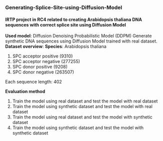### Generating-Splice-Site-using-Diffusion-Model
#### IRTP project in RC4 related to creating Arabidopsis thaliana DNA sequences with correct splice site using Diffusion Model 

**Used model**: Diffusion Denoising Probabilistic Model (DDPM)
Generate synthetic DNA sequences using Diffusion Model trained with real dataset.
**Dataset overview**:
**Species**: Arabidopsis thaliana

1. SPC acceptor positive (9310)
2. SPC acceptor negative (277255)
3. SPC donor positive (9208)
4. SPC donor negative (263507)

Each sequence length: 402

**Evaluation method**
1. Train the model using real dataset and test the model with real dataset
2. Train the model using synthetic dataset and test the model with real dataset
3. Train the model using real dataset and test the model with synthetic dataset
4. Train the model using synthetic dataset and test the model with synthetic dataset
